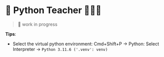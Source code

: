 # 🐍 Python Teacher 👨🏻‍🏫



> 🚧 work in progress

**Tips**:

- Select the virtual python environment: Cmd+Shift+P -> Python: Select Interpreter -> `Python 3.11.6 ('.venv': venv)`

<!--
use the Python: Select Interpreter command from the Command Palette (Ctrl+Shift+P)
-->